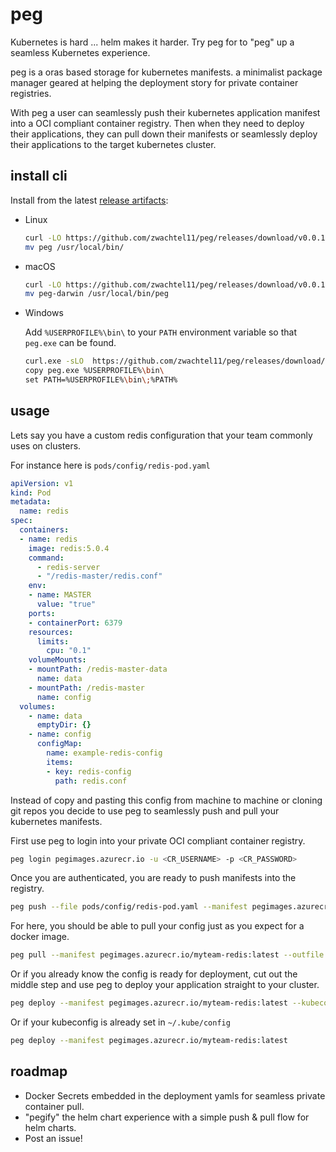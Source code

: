 # peg
Kubernetes is hard ... helm makes it harder. Try peg for to "peg" up a seamless Kubernetes experience.

peg is a oras based storage for kubernetes manifests. a minimalist package manager geared at helping the deployment story for private container registries.

With peg a user can seamlessly push their kubernetes application manifest into a OCI compliant container registry. Then when they need to deploy their applications, they can pull down their manifests or seamlessly deploy their applications to the target kubernetes cluster.

## install cli

Install from the latest [release artifacts](https://github.com/zwachtel11/peg/releases):

* Linux

  ```sh
  curl -LO https://github.com/zwachtel11/peg/releases/download/v0.0.1/peg
  mv peg /usr/local/bin/
  ```

* macOS

  ```sh
  curl -LO https://github.com/zwachtel11/peg/releases/download/v0.0.1/peg-darwin
  mv peg-darwin /usr/local/bin/peg
  ```

* Windows

  Add `%USERPROFILE%\bin\` to your `PATH` environment variable so that `peg.exe` can be found.
  ```sh
  curl.exe -sLO  https://github.com/zwachtel11/peg/releases/download/v0.0.1/peg.exe
  copy peg.exe %USERPROFILE%\bin\
  set PATH=%USERPROFILE%\bin\;%PATH%


## usage

Lets say you have a custom redis configuration that your team commonly uses on clusters.

For instance here is `pods/config/redis-pod.yaml`

```yaml
apiVersion: v1
kind: Pod
metadata:
  name: redis
spec:
  containers:
  - name: redis
    image: redis:5.0.4
    command:
      - redis-server
      - "/redis-master/redis.conf"
    env:
    - name: MASTER
      value: "true"
    ports:
    - containerPort: 6379
    resources:
      limits:
        cpu: "0.1"
    volumeMounts:
    - mountPath: /redis-master-data
      name: data
    - mountPath: /redis-master
      name: config
  volumes:
    - name: data
      emptyDir: {}
    - name: config
      configMap:
        name: example-redis-config
        items:
        - key: redis-config
          path: redis.conf
```

Instead of copy and pasting this config from machine to machine or cloning git repos you decide to use peg to seamlessly push and pull your kubernetes manifests.

First use peg to login into your private OCI compliant container registry.

```sh
peg login pegimages.azurecr.io -u <CR_USERNAME> -p <CR_PASSWORD>
```

Once you are authenticated, you are ready to push manifests into the registry.

```sh
peg push --file pods/config/redis-pod.yaml --manifest pegimages.azurecr.io/myteam-redis:latest
```

For here, you should be able to pull your config just as you expect for a docker image.

```sh
peg pull --manifest pegimages.azurecr.io/myteam-redis:latest --outfile myteam-redis.yaml
```

Or if you already know the config is ready for deployment, cut out the middle step and use peg to deploy your application straight to your cluster.

```sh
peg deploy --manifest pegimages.azurecr.io/myteam-redis:latest --kubeconfig=kubeconfig
```

Or if your kubeconfig is already set in `~/.kube/config`

```sh
peg deploy --manifest pegimages.azurecr.io/myteam-redis:latest
```

## roadmap

* Docker Secrets embedded in the deployment yamls for seamless private container pull.
* "pegify" the helm chart experience with a simple push & pull flow for helm charts.
* Post an issue!
